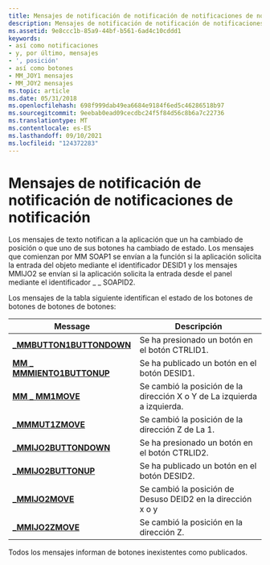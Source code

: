 ```yaml
---
title: Mensajes de notificación de notificación de notificaciones de notificación
description: Mensajes de notificación de notificación de notificaciones de notificación
ms.assetid: 9e8ccc1b-85a9-44bf-b561-6ad4c10cddd1
keywords:
- así como notificaciones
- y, por último, mensajes
- ', posición'
- así como botones
- MM_JOY1 mensajes
- MM_JOY2 mensajes
ms.topic: article
ms.date: 05/31/2018
ms.openlocfilehash: 698f999dab49ea6684e9184f6ed5c46286518b97
ms.sourcegitcommit: 9eebab0ead09cecdbc24f5f84d56c8b6a7c22736
ms.translationtype: MT
ms.contentlocale: es-ES
ms.lasthandoff: 09/10/2021
ms.locfileid: "124372283"
---
```

# <a name="joystick-notification-messages"></a>Mensajes de notificación de notificación de notificaciones de notificación

Los mensajes de texto notifican a la aplicación que un ha cambiado de posición o que uno de sus botones ha cambiado de estado. Los mensajes que comienzan por MM SOAP1 se envían a la función si la aplicación solicita la entrada del objeto mediante el identificador DESID1 y los mensajes MMIJO2 se envían si la aplicación solicita la entrada desde el panel mediante el identificador \_ \_ SOAPID2.

Los mensajes de la tabla siguiente identifican el estado de los botones de botones de botones de botones:



| Message                                         | Descripción                                                     |
|-------------------------------------------------|-----------------------------------------------------------------|
| [**\_MMBUTTON1BUTTONDOWN**](mm-joy1buttondown.md) | Se ha presionado un botón en el botón CTRLID1.              |
| [**MM \_ MMMIENTO1BUTTONUP**](mm-joy1buttonup.md)     | Se ha publicado un botón en el botón DESID1.             |
| [**MM \_ MM1MOVE**](mm-joy1move.md)             | Se cambió la posición de la dirección X o Y de La izquierda a izquierda. |
| [**\_MMMUT1ZMOVE**](mm-joy1zmove.md)           | Se cambió la posición de la dirección Z de La 1.       |
| [**\_MMIJO2BUTTONDOWN**](mm-joy2buttondown.md) | Se ha presionado un botón en el botón CTRLID2.              |
| [**\_MMIJO2BUTTONUP**](mm-joy2buttonup.md)     | Se ha publicado un botón en el botón DESID2.             |
| [**\_MMIJO2MOVE**](mm-joy2move.md)             | Se cambió la posición de Desuso DEID2 en la dirección x o y  |
| [**\_MMIJO2ZMOVE**](mm-joy2zmove.md)           | Se cambió la posición en la dirección Z.       |



 

Todos los mensajes informan de botones inexistentes como publicados.

 

 




